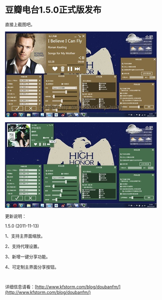 # 豆瓣电台1.5.0正式版发布

直接上截图吧。

[<img style="background-image: none; border-bottom: 0px; border-left: 0px; padding-left: 0px; padding-right: 0px; display: inline; border-top: 0px; border-right: 0px; padding-top: 0px" title="image_thumb6" border="0" alt="image_thumb6" src="/attachment/up/blog/images/1.5.0_13745/image_thumb6_thumb.jpg" width="500" height="281" />](/attachment/up/blog/images/1.5.0_13745/image_thumb6.jpg)

[<img style="background-image: none; border-bottom: 0px; border-left: 0px; padding-left: 0px; padding-right: 0px; display: inline; border-top: 0px; border-right: 0px; padding-top: 0px" title="image_thumb21" border="0" alt="image_thumb21" src="/attachment/up/blog/images/1.5.0_13745/image_thumb21_thumb.jpg" width="500" height="281" />](/attachment/up/blog/images/1.5.0_13745/image_thumb21.jpg)

<!--more--><p>更新说明：

1.5.0 (2011-11-13)

1、支持主界面缩放。

2、支持代理设置。

3、新增一键分享功能。

4、可定制主界面分享按钮。

&#160;

详细信息请看：[http://www.kfstorm.com/blog/doubanfm/](http://www.kfstorm.com/blog/doubanfm/)
